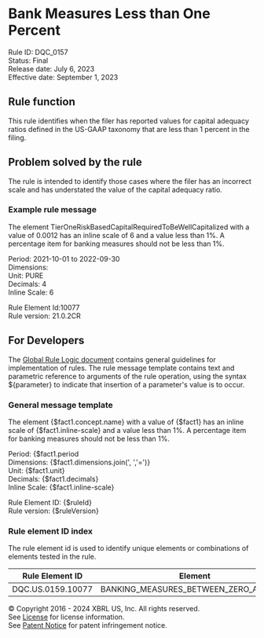 # Bank Measures Less than One Percent  
Rule ID: DQC_0157  
Status: Final  
Release date: July 6, 2023  
Effective date: September 1, 2023  
  
## Rule function
This rule identifies when the filer has reported values for capital adequacy ratios defined in the US-GAAP taxonomy that are less than 1 percent in the filing.  

## Problem solved by the rule  
The rule is intended to identify those cases where the filer has an incorrect scale and has understated the value of the capital adequacy ratio.    

### Example rule message 
The element TierOneRiskBasedCapitalRequiredToBeWellCapitalized with a value of 0.0012 has an inline scale of 6 and a value less than 1%. A percentage item for banking measures should not be less than 1%.

Period: 2021-10-01 to 2022-09-30  
Dimensions:   
Unit: PURE  
Decimals: 4  
Inline Scale: 6

Rule Element Id:10077  
Rule version: 21.0.2CR  

## For Developers  
The [Global Rule Logic document](https://github.com/DataQualityCommittee/dqc_us_rules/blob/master/docs/GlobalRuleLogic.md) contains general guidelines for implementation of rules. The rule message template contains text and parametric reference to arguments of the rule operation, using the syntax ${parameter} to indicate that insertion of a parameter's value is to occur. 

### General message template  
The element {$fact1.concept.name} with a value of {$fact1} has an inline scale of {$fact1.inline-scale} and a value less than 1%. A percentage item for banking measures should not be less than 1%.

Period: {$fact1.period  
Dimensions: {$fact1.dimensions.join(', ','=')}  
Unit: {$fact1.unit}  
Decimals: {$fact1.decimals}  
Inline Scale: {$fact1.inline-scale}

Rule Element ID: {$ruleId}  
Rule version: {$ruleVersion}

### Rule element ID index  
The rule element id is used to identify unique elements or combinations of elements tested in the rule.

|Rule Element ID|Element|
|--- |--- |
| DQC.US.0159.10077 | BANKING_MEASURES_BETWEEN_ZERO_AND_ONE |

© Copyright 2016 - 2024 XBRL US, Inc. All rights reserved.   
See [License](https://xbrl.us/dqc-license) for license information.  
See [Patent Notice](https://xbrl.us/dqc-patent) for patent infringement notice.  